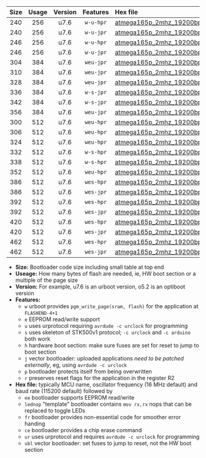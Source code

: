 |Size|Usage|Version|Features|Hex file|
|:-:|:-:|:-:|:-:|:--|
|240|256|u7.6|`w-u-hpr`|[atmega165p_2mhz_19200bps_ur.hex](https://raw.githubusercontent.com/stefanrueger/urboot/main//atmega165p_2mhz_19200bps_ur.hex)|
|240|256|u7.6|`w-u-jpr`|[atmega165p_2mhz_19200bps_ur_vbl.hex](https://raw.githubusercontent.com/stefanrueger/urboot/main//atmega165p_2mhz_19200bps_ur_vbl.hex)|
|246|256|u7.6|`w-u-hpr`|[atmega165p_2mhz_19200bps_lednop_ur.hex](https://raw.githubusercontent.com/stefanrueger/urboot/main//atmega165p_2mhz_19200bps_lednop_ur.hex)|
|246|256|u7.6|`w-u-jpr`|[atmega165p_2mhz_19200bps_lednop_ur_vbl.hex](https://raw.githubusercontent.com/stefanrueger/urboot/main//atmega165p_2mhz_19200bps_lednop_ur_vbl.hex)|
|304|384|u7.6|`weu-jpr`|[atmega165p_2mhz_19200bps_ee_ur_vbl.hex](https://raw.githubusercontent.com/stefanrueger/urboot/main//atmega165p_2mhz_19200bps_ee_ur_vbl.hex)|
|310|384|u7.6|`weu-jpr`|[atmega165p_2mhz_19200bps_ee_lednop_ur_vbl.hex](https://raw.githubusercontent.com/stefanrueger/urboot/main//atmega165p_2mhz_19200bps_ee_lednop_ur_vbl.hex)|
|328|384|u7.6|`weu-jpr`|[atmega165p_2mhz_19200bps_ee_lednop_fr_ur_vbl.hex](https://raw.githubusercontent.com/stefanrueger/urboot/main//atmega165p_2mhz_19200bps_ee_lednop_fr_ur_vbl.hex)|
|336|384|u7.6|`w-s-jpr`|[atmega165p_2mhz_19200bps_vbl.hex](https://raw.githubusercontent.com/stefanrueger/urboot/main//atmega165p_2mhz_19200bps_vbl.hex)|
|342|384|u7.6|`w-s-jpr`|[atmega165p_2mhz_19200bps_lednop_vbl.hex](https://raw.githubusercontent.com/stefanrueger/urboot/main//atmega165p_2mhz_19200bps_lednop_vbl.hex)|
|356|384|u7.6|`weu-jpr`|[atmega165p_2mhz_19200bps_ee_lednop_fr_ce_ur_vbl.hex](https://raw.githubusercontent.com/stefanrueger/urboot/main//atmega165p_2mhz_19200bps_ee_lednop_fr_ce_ur_vbl.hex)|
|300|512|u7.6|`weu-hpr`|[atmega165p_2mhz_19200bps_ee_ur.hex](https://raw.githubusercontent.com/stefanrueger/urboot/main//atmega165p_2mhz_19200bps_ee_ur.hex)|
|306|512|u7.6|`weu-hpr`|[atmega165p_2mhz_19200bps_ee_lednop_ur.hex](https://raw.githubusercontent.com/stefanrueger/urboot/main//atmega165p_2mhz_19200bps_ee_lednop_ur.hex)|
|324|512|u7.6|`weu-hpr`|[atmega165p_2mhz_19200bps_ee_lednop_fr_ur.hex](https://raw.githubusercontent.com/stefanrueger/urboot/main//atmega165p_2mhz_19200bps_ee_lednop_fr_ur.hex)|
|332|512|u7.6|`w-s-hpr`|[atmega165p_2mhz_19200bps.hex](https://raw.githubusercontent.com/stefanrueger/urboot/main//atmega165p_2mhz_19200bps.hex)|
|338|512|u7.6|`w-s-hpr`|[atmega165p_2mhz_19200bps_lednop.hex](https://raw.githubusercontent.com/stefanrueger/urboot/main//atmega165p_2mhz_19200bps_lednop.hex)|
|352|512|u7.6|`weu-hpr`|[atmega165p_2mhz_19200bps_ee_lednop_fr_ce_ur.hex](https://raw.githubusercontent.com/stefanrueger/urboot/main//atmega165p_2mhz_19200bps_ee_lednop_fr_ce_ur.hex)|
|386|512|u7.6|`wes-hpr`|[atmega165p_2mhz_19200bps_ee.hex](https://raw.githubusercontent.com/stefanrueger/urboot/main//atmega165p_2mhz_19200bps_ee.hex)|
|386|512|u7.6|`wes-jpr`|[atmega165p_2mhz_19200bps_ee_vbl.hex](https://raw.githubusercontent.com/stefanrueger/urboot/main//atmega165p_2mhz_19200bps_ee_vbl.hex)|
|392|512|u7.6|`wes-hpr`|[atmega165p_2mhz_19200bps_ee_lednop.hex](https://raw.githubusercontent.com/stefanrueger/urboot/main//atmega165p_2mhz_19200bps_ee_lednop.hex)|
|392|512|u7.6|`wes-jpr`|[atmega165p_2mhz_19200bps_ee_lednop_vbl.hex](https://raw.githubusercontent.com/stefanrueger/urboot/main//atmega165p_2mhz_19200bps_ee_lednop_vbl.hex)|
|420|512|u7.6|`wes-hpr`|[atmega165p_2mhz_19200bps_ee_lednop_fr.hex](https://raw.githubusercontent.com/stefanrueger/urboot/main//atmega165p_2mhz_19200bps_ee_lednop_fr.hex)|
|420|512|u7.6|`wes-jpr`|[atmega165p_2mhz_19200bps_ee_lednop_fr_vbl.hex](https://raw.githubusercontent.com/stefanrueger/urboot/main//atmega165p_2mhz_19200bps_ee_lednop_fr_vbl.hex)|
|462|512|u7.6|`wes-hpr`|[atmega165p_2mhz_19200bps_ee_lednop_fr_ce.hex](https://raw.githubusercontent.com/stefanrueger/urboot/main//atmega165p_2mhz_19200bps_ee_lednop_fr_ce.hex)|
|462|512|u7.6|`wes-jpr`|[atmega165p_2mhz_19200bps_ee_lednop_fr_ce_vbl.hex](https://raw.githubusercontent.com/stefanrueger/urboot/main//atmega165p_2mhz_19200bps_ee_lednop_fr_ce_vbl.hex)|

- **Size:** Bootloader code size including small table at top end
- **Useage:** How many bytes of flash are needed, ie, HW boot section or a multiple of the page size
- **Version:** For example, u7.6 is an urboot version, o5.2 is an optiboot version
- **Features:**
  + `w` urboot provides `pgm_write_page(sram, flash)` for the application at `FLASHEND-4+1`
  + `e` EEPROM read/write support
  + `u` uses urprotocol requiring `avrdude -c urclock` for programming
  + `s` uses skeleton of STK500v1 protocol; `-c urclock` and `-c arduino` both work
  + `h` hardware boot section: make sure fuses are set for reset to jump to boot section
  + `j` vector bootloader: uploaded applications *need to be patched externally*, eg, using `avrdude -c urclock`
  + `p` bootloader protects itself from being overwritten
  + `r` preserves reset flags for the application in the register R2
- **Hex file:** typically MCU name, oscillator frequency (16 MHz default) and baud rate (115200 default) followed by
  + `ee` bootloader supports EEPROM read/write
  + `lednop` "template" bootloader contains `mov rx,rx` nops that can be replaced to toggle LEDs
  + `fr` bootloader provides non-essential code for smoother error handing
  + `ce` bootloader provides a chip erase command
  + `ur` uses urprotocol and requires `avrdude -c urclock` for programming
  + `vbl` vector bootloader: set fuses to jump to reset, not the HW boot section
